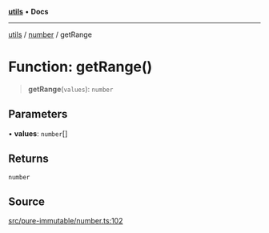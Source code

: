 [**utils**](../../../README.md) • **Docs**

***

[utils](../../../globals.md) / [number](../README.md) / getRange

# Function: getRange()

> **getRange**(`values`): `number`

## Parameters

• **values**: `number`[]

## Returns

`number`

## Source

[src/pure-immutable/number.ts:102](https://github.com/alpinisme/utils/blob/825f78da0ace828df12ea4d598fd95fa96ee25f5/src/pure-immutable/number.ts#L102)
